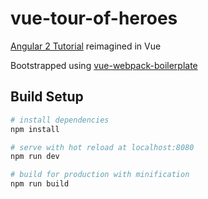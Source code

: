 # vue-tour-of-heroes

[Angular 2 Tutorial](https://angular.io/docs/ts/latest/tutorial/) reimagined in Vue

Bootstrapped using [vue-webpack-boilerplate](https://github.com/vuejs-templates/webpack)

## Build Setup

``` bash
# install dependencies
npm install

# serve with hot reload at localhost:8080
npm run dev

# build for production with minification
npm run build
```
